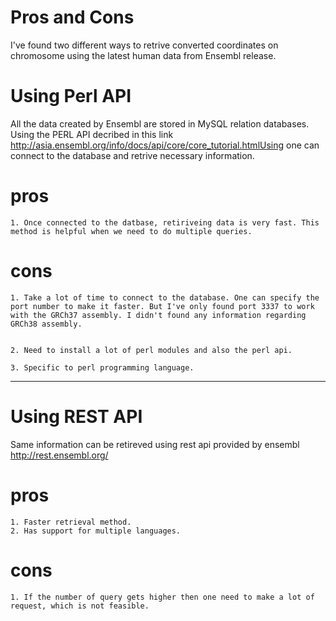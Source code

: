 # Pros and Cons

I've found two different ways to retrive converted coordinates on chromosome using the latest human data from Ensembl release.

# Using Perl API

All the data created by Ensembl are stored in MySQL relation databases.
Using the PERL API decribed in this link http://asia.ensembl.org/info/docs/api/core/core_tutorial.htmlUsing  one can connect to the database and retrive necessary information.

# pros

    1. Once connected to the datbase, retiriveing data is very fast. This method is helpful when we need to do multiple queries.

# cons

    1. Take a lot of time to connect to the database. One can specify the port number to make it faster. But I've only found port 3337 to work with the GRCh37 assembly. I didn't found any information regarding GRCh38 assembly.


    2. Need to install a lot of perl modules and also the perl api.

    3. Specific to perl programming language.

***

# Using REST API

Same information can be retireved using rest api provided by ensembl http://rest.ensembl.org/

# pros

    1. Faster retrieval method.
    2. Has support for multiple languages.

# cons

    1. If the number of query gets higher then one need to make a lot of request, which is not feasible.

